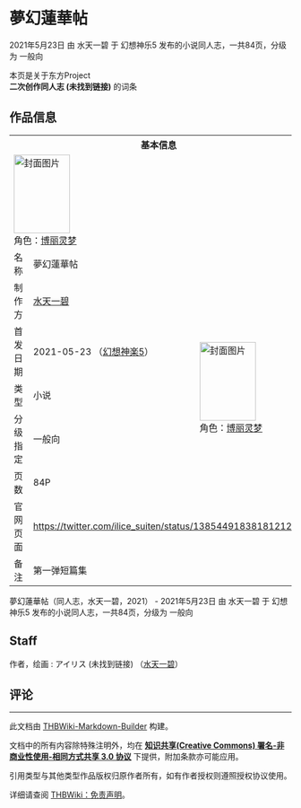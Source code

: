# 夢幻蓮華帖

<!-- source html: G:\repos\THBWiki-Markdown-Builder\THBWikiMarkdown\Temp\main\4\41\ns0%3A%E5%A4%A2%E5%B9%BB%E8%93%AE%E8%8F%AF%E5%B8%96.html -->

2021年5月23日 由 水天一碧 于 幻想神乐5 发布的小说同人志，一共84页，分级为 一般向

本页是关于东方Project  
 **二次创作同人志 (未找到链接)** 的词条

## 作品信息

<table><tbody><tr><th colspan="3">基本信息</th></tr><tr><td class="cover-artwork-mobile" colspan="2"><a href="./文件-夢幻蓮華帖封面.png.md" class="image" title="封面图片"><img alt="封面图片" src="https://upload.thwiki.cc/thumb/b/be/%E5%A4%A2%E5%B9%BB%E8%93%AE%E8%8F%AF%E5%B8%96%E5%B0%81%E9%9D%A2.png/100px-%E5%A4%A2%E5%B9%BB%E8%93%AE%E8%8F%AF%E5%B8%96%E5%B0%81%E9%9D%A2.png" decoding="async" loading="lazy" width="100" height="140" srcset="https://upload.thwiki.cc/thumb/b/be/%E5%A4%A2%E5%B9%BB%E8%93%AE%E8%8F%AF%E5%B8%96%E5%B0%81%E9%9D%A2.png/150px-%E5%A4%A2%E5%B9%BB%E8%93%AE%E8%8F%AF%E5%B8%96%E5%B0%81%E9%9D%A2.png 1.5x, https://upload.thwiki.cc/thumb/b/be/%E5%A4%A2%E5%B9%BB%E8%93%AE%E8%8F%AF%E5%B8%96%E5%B0%81%E9%9D%A2.png/200px-%E5%A4%A2%E5%B9%BB%E8%93%AE%E8%8F%AF%E5%B8%96%E5%B0%81%E9%9D%A2.png 2x" data-file-width="634" data-file-height="887"></a><div class="cover-char">角色：<a href="./博丽灵梦.md" title="博丽灵梦">博丽灵梦</a></div></td>
</tr><tr><td class="label">名称</td><td colspan="2"> 夢幻蓮華帖 </td></tr><tr><td class="label">制作方</td><td><a href="./水天一碧.md" title="水天一碧">水天一碧</a></td><td class="cover-artwork" rowspan="5" style="min-width:140px;"><a href="./文件-夢幻蓮華帖封面.png.md" class="image" title="封面图片"><img alt="封面图片" src="https://upload.thwiki.cc/thumb/b/be/%E5%A4%A2%E5%B9%BB%E8%93%AE%E8%8F%AF%E5%B8%96%E5%B0%81%E9%9D%A2.png/100px-%E5%A4%A2%E5%B9%BB%E8%93%AE%E8%8F%AF%E5%B8%96%E5%B0%81%E9%9D%A2.png" decoding="async" loading="lazy" width="100" height="140" srcset="https://upload.thwiki.cc/thumb/b/be/%E5%A4%A2%E5%B9%BB%E8%93%AE%E8%8F%AF%E5%B8%96%E5%B0%81%E9%9D%A2.png/150px-%E5%A4%A2%E5%B9%BB%E8%93%AE%E8%8F%AF%E5%B8%96%E5%B0%81%E9%9D%A2.png 1.5x, https://upload.thwiki.cc/thumb/b/be/%E5%A4%A2%E5%B9%BB%E8%93%AE%E8%8F%AF%E5%B8%96%E5%B0%81%E9%9D%A2.png/200px-%E5%A4%A2%E5%B9%BB%E8%93%AE%E8%8F%AF%E5%B8%96%E5%B0%81%E9%9D%A2.png 2x" data-file-width="634" data-file-height="887"></a><div class="cover-char">角色：<a href="./博丽灵梦.md" title="博丽灵梦">博丽灵梦</a></div></td>
</tr><tr><td class="label">首发日期</td><td>2021-05-23&#160;（<a href="/展会作品列表?e=%E5%B9%BB%E6%83%B3%E7%A5%9E%E4%B9%90%235">幻想神楽5</a>）</td></tr><tr><td class="label">类型</td><td>小说</td></tr><tr><td class="label">分级指定</td><td>一般向</td></tr><tr><td class="label">页数</td><td>84P</td></tr>
<tr><td class="label">官网页面</td><td colspan="2"><a rel="nofollow" class="external free" href="https://twitter.com/ilice_suiten/status/1385449183818121218">https://twitter.com/ilice_suiten/status/1385449183818121218</a></td></tr><tr><td class="label">备注</td><td colspan="2">第一弹短篇集</td></tr></tbody></table>

夢幻蓮華帖（同人志，水天一碧，2021） - 2021年5月23日 由 水天一碧 于 幻想神乐5 发布的小说同人志，一共84页，分级为 一般向

## Staff
作者，绘画
: アイリス (未找到链接) （[水天一碧](./水天一碧.md)）


## 评论




---

此文档由 [THBWiki-Markdown-Builder](https://github.com/Delsin-Yu/THBWiki-Markdown-Builder) 构建。

文档中的所有内容除特殊注明外，均在 [**知识共享(Creative Commons) 署名-非商业性使用-相同方式共享 3.0 协议**](https://creativecommons.org/licenses/by-sa/3.0/deed.zh-hans) 下提供，附加条款亦可能应用。

引用类型与其他类型作品版权归原作者所有，如有作者授权则遵照授权协议使用。

详细请查阅 [THBWiki：免责声明](https://thbwiki.cc/THBWiki:%E5%85%8D%E8%B4%A3%E5%A3%B0%E6%98%8E)。

